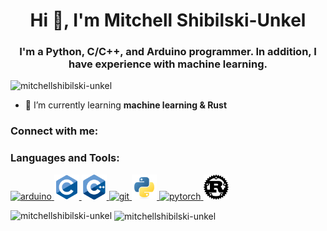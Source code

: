 <h1 align="center">Hi 👋, I'm Mitchell Shibilski-Unkel</h1>
<h3 align="center">I'm a Python, C/C++, and Arduino programmer. In addition, I have experience with machine learning.</h3>

<p align="left"> <img src="https://komarev.com/ghpvc/?username=mitchellshibilski-unkel&label=Profile%20views&color=0e75b6&style=flat" alt="mitchellshibilski-unkel" /> </p>

- 🌱 I’m currently learning **machine learning & Rust**

<h3 align="left">Connect with me:</h3>
<p align="left">
</p>

<h3 align="left">Languages and Tools:</h3>
<p align="left"> <a href="https://www.arduino.cc/" target="_blank" rel="noreferrer"> <img src="https://cdn.worldvectorlogo.com/logos/arduino-1.svg" alt="arduino" width="40" height="40"/> </a> <a href="https://www.cprogramming.com/" target="_blank" rel="noreferrer"> <img src="https://raw.githubusercontent.com/devicons/devicon/master/icons/c/c-original.svg" alt="c" width="40" height="40"/> </a> <a href="https://www.w3schools.com/cpp/" target="_blank" rel="noreferrer"> <img src="https://raw.githubusercontent.com/devicons/devicon/master/icons/cplusplus/cplusplus-original.svg" alt="cplusplus" width="40" height="40"/> </a> <a href="https://git-scm.com/" target="_blank" rel="noreferrer"> <img src="https://www.vectorlogo.zone/logos/git-scm/git-scm-icon.svg" alt="git" width="40" height="40"/> </a> <a href="https://www.python.org" target="_blank" rel="noreferrer"> <img src="https://raw.githubusercontent.com/devicons/devicon/master/icons/python/python-original.svg" alt="python" width="40" height="40"/> </a> <a href="https://pytorch.org/" target="_blank" rel="noreferrer"> <img src="https://www.vectorlogo.zone/logos/pytorch/pytorch-icon.svg" alt="pytorch" width="40" height="40"/> </a> <a href="https://www.rust-lang.org" target="_blank" rel="noreferrer"> <img src="https://raw.githubusercontent.com/devicons/devicon/master/icons/rust/rust-plain.svg" alt="rust" width="40" height="40"/> </a> </p>

<p><img align="left" src="https://github-readme-stats.vercel.app/api/top-langs?username=mitchellshibilski-unkel&show_icons=true&locale=en&layout=compact&theme=dark" alt="mitchellshibilski-unkel" /></p>

<p>&nbsp;<img align="center" src="https://github-readme-stats.vercel.app/api?username=mitchellshibilski-unkel&show_icons=true&locale=en&layout=compact&theme=dark" alt="mitchellshibilski-unkel" /></p>
